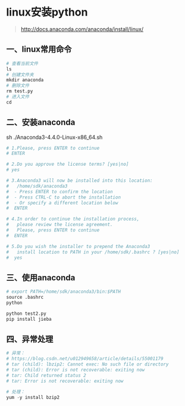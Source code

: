 
# linux安装python

> http://docs.anaconda.com/anaconda/install/linux/

## 一、linux常用命令
```python
# 查看当前文件
ls
# 创建文件夹
mkdir anaconda
# 删除文件
rm test.py
# 进入文件
cd 
```

## 二、安装anaconda
sh ./Anaconda3-4.4.0-Linux-x86_64.sh
```python
# 1.Please, press ENTER to continue
# ENTER

# 2.Do you approve the license terms? [yes|no]
# yes

# 3.Anaconda3 will now be installed into this location:
#   /home/sdk/anaconda3
#  - Press ENTER to confirm the location
#  - Press CTRL-C to abort the installation
#  - Or specify a different location below
#  ENTER

# 4.In order to continue the installation process, 
#   please review the license agreement.
#   Please, press ENTER to continue
#  ENTER

# 5.Do you wish the installer to prepend the Anaconda3 
#   install location to PATH in your /home/sdk/.bashrc ? [yes|no]
#  yes
```
## 三、使用anaconda
```python
# export PATH=/home/sdk/anaconda3/bin:$PATH
source .bashrc
python

python test2.py
pip install jieba

```

## 四、异常处理
```python
# 异常：
# https://blog.csdn.net/u012949658/article/details/55001179
# tar (child): lbzip2: Cannot exec: No such file or directory 
# tar (child): Error is not recoverable: exiting now 
# tar: Child returned status 2 
# tar: Error is not recoverable: exiting now

# 处理：
yum -y install bzip2
```



